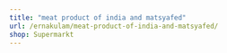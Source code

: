 ```yaml
---
title: "meat product of india and matsyafed"
url: /ernakulam/meat-product-of-india-and-matsyafed/
shop: Supermarkt
---
```

